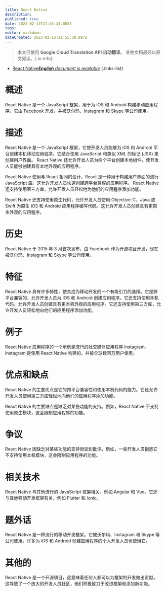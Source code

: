 ```yaml
---
title: React Native
description: 
published: true
date: 2023-02-13T21:55:33.085Z
tags: 
editor: markdown
dateCreated: 2023-02-13T21:55:30.897Z
---
```


> 本文已使用 **Google Cloud Translation API 自动翻译**。
某些文档最好以原文阅读。{.is-info}



- [React Native***English** document is available*](/en/Knowledge-base/Dictionary/react-native)
{.links-list}


# 概述
React Native 是一个 JavaScript 框架，用于为 iOS 和 Android 构建移动应用程序。它由 Facebook 开发，并被沃尔玛、Instagram 和 Skype 等公司使用。

# 描述
React Native 是一个 JavaScript 框架，它使开发人员能够为 iOS 和 Android 平台创建本机移动应用程序。它结合使用 JavaScript 和类似 XML 的标记 (JSX) 来创建用户界面。 React Native 还允许开发人员为两个平台创建本地组件，使开发人员能够创建具有本地外观的应用程序。

React Native 使用与 React 相同的设计，React 是一种用于构建用户界面的流行 JavaScript 库。这允许开发人员快速创建跨平台兼容的应用程序。 React Native 还支持使用第三方库，允许开发人员轻松地为他们的应用程序添加功能。

React Native 还支持使用原生代码，允许开发人员使用 Objective-C、Java 或 Swift 为原生 iOS 和 Android 应用程序编写代码。这允许开发人员创建具有更原生外观的应用程序。

# 历史
React Native 于 2015 年 3 月首次发布，由 Facebook 作为开源项目开发，现在被沃尔玛、Instagram 和 Skype 等公司使用。

# 特征
React Native 具有许多特性，使其成为移动开发的一个有吸引力的选择。它是跨平台兼容的，允许开发人员为 iOS 和 Android 创建应用程序。它还支持使用本机代码，允许开发人员创建具有更本机外观的应用程序。它还支持使用第三方库，允许开发人员轻松地向他们的应用程序添加功能。

# 例子
React Native 应用程序的一个示例是流行的社交媒体应用程序 Instagram。 Instagram 是使用 React Native 构建的，并被全球数百万用户使用。

# 优点和缺点
React Native 的主要优点是它的跨平台兼容性和使用本机代码的能力。它还允许开发人员使用第三方库轻松地向他们的应用程序添加功能。

React Native 的主要缺点是缺乏对某些功能的支持。例如，React Native 不支持使用原生模块，这会限制应用程序的功能。

# 争议
React Native 因缺乏对某些功能的支持而受到批评。例如，一些开发人员抱怨它不支持使用本机模块，这会限制应用程序的功能。

# 相关技术
React Native 与其他流行的 JavaScript 框架相关，例如 Angular 和 Vue。它还与其他移动开发框架有关，例如 Flutter 和 Ionic。

# 题外话
React Native 是一种流行的移动开发框架。它被沃尔玛、Instagram 和 Skype 等公司使用。许多为 iOS 和 Android 创建应用程序的个人开发人员也使用它。

# 其他的
React Native 是一个开源项目，这意味着任何人都可以为框架的开发做出贡献。这导致了一个庞大的开发人员社区，他们积极致力于改进框架和添加新功能。